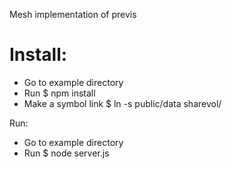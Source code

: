 
Mesh implementation of previs


# Install:

- Go to example directory
- Run $ npm install
- Make a symbol link $ ln -s public/data sharevol/

Run:
- Go to example directory
- Run $ node server.js
